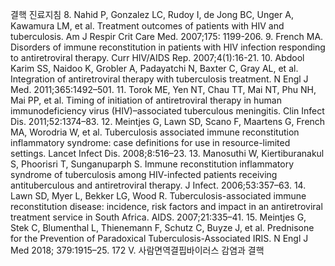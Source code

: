 결핵 진료지침
8. Nahid P, Gonzalez LC, Rudoy I, de Jong BC, Unger A, Kawamura LM, et al. Treatment outcomes of patients with HIV and tuberculosis. Am J Respir Crit Care Med. 2007;175: 1199-206.
9. French MA. Disorders of immune reconstitution in patients with HIV infection responding to antiretroviral therapy. Curr HIV/AIDS Rep. 2007;4(1):16-21.
10. Abdool Karim SS, Naidoo K, Grobler A, Padayatchi N, Baxter C, Gray AL, et al. Integration of antiretroviral therapy with tuberculosis treatment. N Engl J Med. 2011;365:1492–501.
11. Torok ME, Yen NT, Chau TT, Mai NT, Phu NH, Mai PP, et al. Timing of initiation of antiretroviral therapy in human immunodeficiency virus (HIV)–associated tuberculous meningitis. Clin Infect Dis. 2011;52:1374–83.
12. Meintjes G, Lawn SD, Scano F, Maartens G, French MA, Worodria W, et al. Tuberculosis associated immune reconstitution inflammatory syndrome: case definitions for use in resource-limited settings. Lancet Infect Dis. 2008;8:516–23.
13. Manosuthi W, Kiertiburanakul S, Phoorisri T, Sunganuparph S. Immune reconstitution inflammatory syndrome of tuberculosis among HIV-infected patients receiving antituberculous and antiretroviral therapy. J Infect. 2006;53:357–63.
14. Lawn SD, Myer L, Bekker LG, Wood R. Tuberculosis-associated immune reconstitution disease: incidence, risk factors and impact in an antiretroviral treatment service in South Africa. AIDS. 2007;21:335–41.
15. Meintjes G, Stek C, Blumenthal L, Thienemann F, Schutz C, Buyze J, et al. Prednisone for the Prevention of Paradoxical Tuberculosis-Associated IRIS. N Engl J Med 2018; 379:1915–25.
<PAGE>172
V. 사람면역결핍바이러스 감염과 결핵